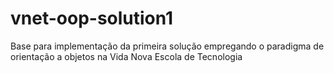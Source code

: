 # vnet-oop-solution1
Base para implementação da primeira solução empregando o paradigma de orientação a objetos na Vida Nova Escola de Tecnologia
